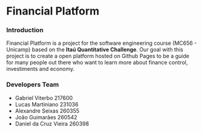 # Financial Platform
### Introduction
Financial Platform is a project for the software engineering course (MC656 - Unicamp) based on the __Itaú Quantitative Challenge__.
Our goal with this project is to create a open platform hosted on Github Pages to be a guide for many people out there who want to learn more about finance control, investiments and economy.

### Developers Team
- Gabriel Viterbo 217600
- Lucas Martiniano 231036
- Alexandre Seixas 260355
- João Guimarães 260542
- Daniel da Cruz Vieira 260398